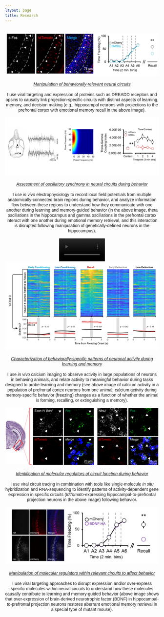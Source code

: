 ```yaml
---
layout: page
title: Research
---
```

<br>
<div style="text-align:center"><img src="/Circuit_Manipulation.jpg" width="500" height="140"></div><br>
<div style="text-align:center"><span style="font-family: 'Arial';"><i><u>Manipulation of behaviorally-relevant neural circuits</u></i><br><br>
I use viral targeting and expression of proteins such as DREADD receptors and opsins to causally link projection-specific circuits with distinct aspects of learning, memory, and decision making (e.g., hippocampal neurons with projections to the prefrontal cortex with emotional memory recall in the above image).</span></div><br>
<div style="text-align:center"><img src="/EPhys.jpg" width="650"></div><br>
<div style="text-align:center"><span style="font-family: 'Arial';"><i><u>Assessment of oscillatory synchrony in neural circuits during behavior</u></i><br><br>
I use <i>in vivo</i> electrophysiology to record local field potentials from multiple anatomically-connected brain regions during behavior, and analyze information flow between these regions to understand how they communicate with one another during learning and memory-guided behavior (in the above image, theta oscillations in the hippocampus and gamma oscillations in the prefrontal cortex interact with one another during emotional memory retrieval, and this interaction is disrupted following manipulation of genetically-defined neurons in the hippocampus).</span></div><br> 
<div style="text-align:center"><video width="150" autoplay loop muted><source src="/ca_imaging_final.mp4" type="video/mp4"></video><img src="/image.png" width="500"></div><br>
<div style="text-align:center"><span style="font-family: 'Arial';"><i><u>Characterization of behaviorally-specific patterns of neuronal activity during learning and memory</u></i><br><br>
I use <i>in vivo</i> calcium imaging to observe activity in large populations of neurons in behaving animals, and relate activity to meaningful behavior during tasks designed to probe learning and memory (see above image of calcium activity in a population of prefrontal cortex neurons from one animal; calcium activity during memory-specific behavior (freezing) changes as a function of whether the animal is forming, recalling, or extinguishing a memory).</span></div><br>
<div style="text-align:center"><img src="/RNAscope.jpg" width="500"></div><br>
<div style="text-align:center"><span style="font-family: 'Arial';"><i><u>Identification of molecular regulators of circuit function during behavior</u></i><br><br>
I use viral circuit tracing in combination with tools like single-molecule <i>in situ</i> hybridization and RNA-sequencing to identify patterns of activity-dependent gene expression in specific circuits (<i>tdTomato</i>-expressing hippocampal-to-prefrontal projection neurons in the above image) following behavior.</span></div><br>
<div style="text-align:center"><img src="/HA_FLEX.jpg" width="500"></div><br>
<div style="text-align:center"><span style="font-family: 'Arial';"><i><u>Manipulation of molecular regulators within relevant circuits to affect behavior</u></i><br><br>
I use viral targeting approaches to disrupt expression and/or over-express specific molecules within neural circuits to understand how these molecules causally contribute to learning and memory-guided behavior (above image shows that over-expression of brain-derived neurotrophic factor (BDNF) in hippocampal-to-prefrontal projection neurons restores aberrant emotional memory retrieval in a special type of mutant mouse).</span></div><br> 


